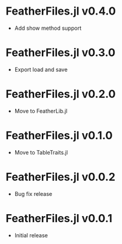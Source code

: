 # FeatherFiles.jl v0.4.0
* Add show method support

# FeatherFiles.jl v0.3.0
* Export load and save

# FeatherFiles.jl v0.2.0
* Move to FeatherLib.jl

# FeatherFiles.jl v0.1.0
* Move to TableTraits.jl

# FeatherFiles.jl v0.0.2
* Bug fix release

# FeatherFiles.jl v0.0.1
* Initial release
